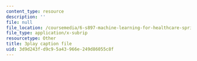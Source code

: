 ```yaml
---
content_type: resource
description: ''
file: null
file_location: /coursemedia/6-s897-machine-learning-for-healthcare-spring-2019/3d9d243fd9c95a43966e249d86055c8f_ZQu2B3GyI_k.vtt
file_type: application/x-subrip
resourcetype: Other
title: 3play caption file
uid: 3d9d243f-d9c9-5a43-966e-249d86055c8f
---
```

